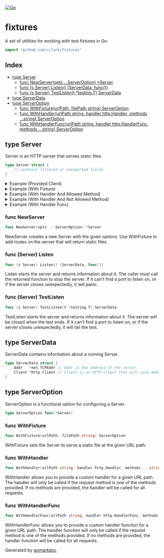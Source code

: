 [![Go](https://github.com/rclark/fixtures/actions/workflows/go.yml/badge.svg)](https://github.com/rclark/fixtures/actions/workflows/go.yml)

# fixtures

A set of utilities for working with test fixtures in Go.

```go
import "github.com/rclark/fixtures"
```

## Index

- [type Server](<#Server>)
  - [func NewServer\(opts ...ServerOption\) \*Server](<#NewServer>)
  - [func \(s Server\) Listen\(\) \(ServerData, func\(\)\)](<#Server.Listen>)
  - [func \(s Server\) TestListen\(t \*testing.T\) ServerData](<#Server.TestListen>)
- [type ServerData](<#ServerData>)
- [type ServerOption](<#ServerOption>)
  - [func WithFixture\(urlPath, filePath string\) ServerOption](<#WithFixture>)
  - [func WithHandler\(urlPath string, handler http.Handler, methods ...string\) ServerOption](<#WithHandler>)
  - [func WithHandlerFunc\(urlPath string, handler http.HandlerFunc, methods ...string\) ServerOption](<#WithHandlerFunc>)


<a name="Server"></a>
## type Server

Server is an HTTP server that serves static files.

```go
type Server struct {
    // contains filtered or unexported fields
}
```

<details><summary>Example (Provided Client)</summary>
<p>



```go
package main

import (
	"fmt"
	"io"
	"log"
	"net/http"

	"github.com/rclark/fixtures"
)

func main() {
	// Create a server that serves a handler function.
	s := fixtures.NewServer(
		fixtures.WithHandlerFunc("/data", func(w http.ResponseWriter, r *http.Request) {
			if _, err := w.Write([]byte("Lorem ipsum dolor sit amet")); err != nil {
				log.Fatal("writing to response should not error: ", err)
			}
		}),
	)

	// Start the server and defer stopping it.
	info, stop := s.Listen()
	defer stop()

	// Make a request to the server. It doesn't matter what you pass as the host,
	// it will always be directed to the server.
	resp, err := info.Client.Get("https://just.made.this.up.com/data")
	if err != nil {
		log.Fatal("request should not error: ", err)
	}
	defer resp.Body.Close()

	found, err := io.ReadAll(resp.Body)
	if err != nil {
		log.Fatal("reading body should not error: ", err)
	}

	fmt.Println(string(found))
}
```

#### Output

```
Lorem ipsum dolor sit amet
```

</p>
</details>

<details><summary>Example (With Fixture)</summary>
<p>



```go
package main

import (
	"fmt"
	"io"
	"log"
	"net/http"
	"os"

	"github.com/rclark/fixtures"
)

func main() {
	// Generate a fixture file.
	expect := "Lorem ipsum dolor sit amet"
	file, err := os.CreateTemp("", "")
	if err != nil {
		log.Fatal("creating temp file should not error: ", err)
	}
	defer os.Remove(file.Name())
	defer file.Close()
	if _, err := file.WriteString(expect); err != nil {
		log.Fatal("writing to temp file should not error: ", err)
	}
	file.Close()

	// Create a server that serves the fixture file.
	s := fixtures.NewServer(
		fixtures.WithFixture("/data", file.Name()),
	)

	// Start the server and defer stopping it.
	info, stop := s.Listen()
	defer stop()

	// Make a request to the server.
	url := fmt.Sprintf("http://%s/data", info.Addr.String())
	resp, err := http.DefaultClient.Get(url)
	if err != nil {
		log.Fatal("request for fixture file should not error: ", err)
	}
	defer resp.Body.Close()

	found, err := io.ReadAll(resp.Body)
	if err != nil {
		log.Fatal("reading body should not error: ", err)
	}

	fmt.Println(string(found))
}
```

#### Output

```
Lorem ipsum dolor sit amet
```

</p>
</details>

<details><summary>Example (With Handler And Allowed Method)</summary>
<p>



```go
package main

import (
	"fmt"
	"io"
	"log"
	"net/http"

	"github.com/rclark/fixtures"
)

func main() {
	// Create a server that serves a handler function. Only GET requests are
	// allowed.
	handler := http.HandlerFunc(func(w http.ResponseWriter, r *http.Request) {
		if _, err := w.Write([]byte("Lorem ipsum dolor sit amet")); err != nil {
			log.Fatal("writing to response should not error: ", err)
		}
	})
	s := fixtures.NewServer(
		fixtures.WithHandler("/data", handler, "GET"),
	)

	// Start the server and defer stopping it.
	info, stop := s.Listen()
	defer stop()

	// Make a request to the server.
	url := fmt.Sprintf("http://%s/data", info.Addr.String())
	resp, err := http.DefaultClient.Get(url)
	if err != nil {
		log.Fatal("request for handler func should not error: ", err)
	}
	defer resp.Body.Close()

	found, err := io.ReadAll(resp.Body)
	if err != nil {
		log.Fatal("reading body should not error: ", err)
	}

	fmt.Println(string(found))
}
```

#### Output

```
Lorem ipsum dolor sit amet
```

</p>
</details>

<details><summary>Example (With Handler And Not Allowed Method)</summary>
<p>



```go
package main

import (
	"fmt"
	"log"
	"net/http"

	"github.com/rclark/fixtures"
)

func main() {
	// Create a server that serves a handler function. Only GET requests are
	// allowed.
	handler := http.HandlerFunc(func(w http.ResponseWriter, r *http.Request) {
		if _, err := w.Write([]byte("Lorem ipsum dolor sit amet")); err != nil {
			log.Fatal("writing to response should not error: ", err)
		}
	})
	s := fixtures.NewServer(
		fixtures.WithHandler("/data", handler, "GET"),
	)

	// Start the server and defer stopping it.
	info, stop := s.Listen()
	defer stop()

	// Make a request to the server.
	url := fmt.Sprintf("http://%s/data", info.Addr.String())
	resp, err := http.DefaultClient.Post(url, "text/plain", nil)
	if err != nil {
		log.Fatal("request for handler func should not error: ", err)
	}
	defer resp.Body.Close()

	fmt.Println(resp.StatusCode)
}
```

#### Output

```
404
```

</p>
</details>

<details><summary>Example (With Handler Func)</summary>
<p>



```go
package main

import (
	"fmt"
	"io"
	"log"
	"net/http"

	"github.com/rclark/fixtures"
)

func main() {
	// Create a server that serves a handler function.
	s := fixtures.NewServer(
		fixtures.WithHandlerFunc("/data", func(w http.ResponseWriter, r *http.Request) {
			if _, err := w.Write([]byte("Lorem ipsum dolor sit amet")); err != nil {
				log.Fatal("writing to response should not error: ", err)
			}
		}),
	)

	// Start the server and defer stopping it.
	info, stop := s.Listen()
	defer stop()

	// Make a request to the server.
	url := fmt.Sprintf("http://%s/data", info.Addr.String())
	resp, err := http.DefaultClient.Get(url)
	if err != nil {
		log.Fatal("request for handler func should not error: ", err)
	}
	defer resp.Body.Close()

	found, err := io.ReadAll(resp.Body)
	if err != nil {
		log.Fatal("reading body should not error: ", err)
	}

	fmt.Println(string(found))
}
```

#### Output

```
Lorem ipsum dolor sit amet
```

</p>
</details>

<a name="NewServer"></a>
### func NewServer

```go
func NewServer(opts ...ServerOption) *Server
```

NewServer creates a new Server with the given options. Use WithFixture to add routes on the server that will return static files.

<a name="Server.Listen"></a>
### func \(Server\) Listen

```go
func (s Server) Listen() (ServerData, func())
```

Listen starts the server and returns information about it. The caller must call the returned function to stop the server. If it can't find a port to listen on, or if the server closes unexpectedly, it will panic.

<a name="Server.TestListen"></a>
### func \(Server\) TestListen

```go
func (s Server) TestListen(t *testing.T) ServerData
```

TestListen starts the server and returns information about it. The server will be closed when the test ends. If it can't find a port to listen on, or if the server closes unexpectedly, it will fail the test.

<a name="ServerData"></a>
## type ServerData

ServerData contains information about a running Server.

```go
type ServerData struct {
    Addr   *net.TCPAddr // Addr is the address of the server.
    Client *http.Client // Client is an HTTP client that will only make requests to the server.
}
```

<a name="ServerOption"></a>
## type ServerOption

ServerOption is a functional option for configuring a Server.

```go
type ServerOption func(*Server)
```

<a name="WithFixture"></a>
### func WithFixture

```go
func WithFixture(urlPath, filePath string) ServerOption
```

WithFixture sets the Server to serve a static file at the given URL path.

<a name="WithHandler"></a>
### func WithHandler

```go
func WithHandler(urlPath string, handler http.Handler, methods ...string) ServerOption
```

WithHandler allows you to provide a custom handler for a given URL path. The handler will only be called if the request method is one of the methods provided. If no methods are provided, the handler will be called for all requests.

<a name="WithHandlerFunc"></a>
### func WithHandlerFunc

```go
func WithHandlerFunc(urlPath string, handler http.HandlerFunc, methods ...string) ServerOption
```

WithHandlerFunc allows you to provide a custom handler function for a given URL path. The handler function will only be called if the request method is one of the methods provided. If no methods are provided, the handler function will be called for all requests.

Generated by [gomarkdoc](<https://github.com/princjef/gomarkdoc>)

